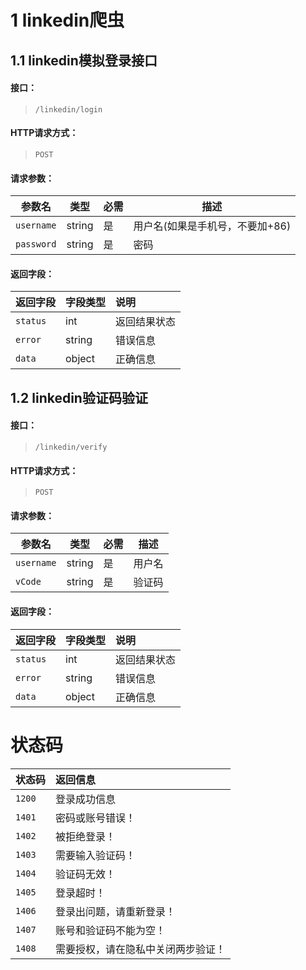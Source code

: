 # 1 linkedin爬虫
## 1.1 linkedin模拟登录接口
#### 接口：
> `/linkedin/login`

#### HTTP请求方式：
> `POST`

#### 请求参数：
|参数名|类型|必需|描述|
|---|---|---|---|
|`username`| string | 是 | 用户名(如果是手机号，不要加+86)|
|`password`| string | 是 | 密码|
#### 返回字段：
|返回字段|字段类型|说明 |
|:----- |:------|:--------- |
|`status`   |int |返回结果状态 |
|`error`|string |错误信息 |
|`data`|object|正确信息|

## 1.2 linkedin验证码验证
#### 接口：
> `/linkedin/verify`

#### HTTP请求方式：
> `POST`

#### 请求参数：
|参数名|类型|必需|描述|
|---|---|---|---|
|`username`| string | 是 | 用户名|
|`vCode`| string | 是 |验证码|
#### 返回字段：
|返回字段|字段类型|说明 |
|:----- |:------|:------ |
|`status`   |int |返回结果状态 |
|`error`|string |错误信息 |
|`data`|object|正确信息|

# 状态码
|状态码|返回信息|
|:----- |:------|
|`1200` | 登录成功信息 |
|`1401` |密码或账号错误！|
|`1402` |被拒绝登录！|
|`1403` |需要输入验证码！|
|`1404` |验证码无效！|
|`1405` |登录超时！|
|`1406` | 登录出问题，请重新登录！ |
|`1407` | 账号和验证码不能为空！ |
|`1408` | 需要授权，请在隐私中关闭两步验证！|
